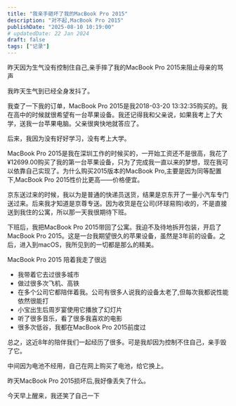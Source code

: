 ```yaml
---
title: "我亲手砸坏了我的MacBook Pro 2015"
description: "对不起,MacBook Pro 2015"
publishDate: "2025-08-10 10:19:00"
# updatedDate: 22 Jan 2024
draft: false
tags: ["记录"]
---
```


昨天因为生气没有控制住自己,亲手摔了我的MacBook Pro 2015来阻止母亲的骂声

我昨天生气到已经全身发抖了。

我查了一下我的订单，MacBook Pro 2015是我2018-03-20 13:32:35购买的。我在高中的时候就很希望有一台苹果设备。我还记得我和父亲说，如果我考上了大学，送我一台苹果电脑。父亲很爽快地就答应了。

后来，我因为没有好好学习，没有考上大学。

MacBook Pro 2015是我在深圳工作的时候买的，一开始工资还不是很高，我花了¥12699.00购买了我的第一台苹果设备，只为了完成我一直以来的梦想，现在我可以依靠自己实现了。为什么购买2015版本的MacBook Pro,主要是因为同等配置下,MacBook Pro 2015性价比更高——价格便宜。

京东送过来的时候，我以为是普通的快递员送货，结果是京东开了一量小汽车专门送过来。后来我才知道是京尊专送。因为收货是在公司(环球易购)收的，不是直接送到我住的公寓，所以那一天我很期待下班。

下班后，我把MacBook Pro 2015带回了公寓。我迫不及待地拆开包装，开启了MacBook Pro 2015。这是一台我期望很久的苹果设备，虽然是3年前的设备。之后，进入到macOS，我所见到的一切都是那么的精美。

MacBook Pro 2015 陪着我走了很远
- 我带着它去过很多城市
- 做过很多次飞机、高铁
- 在多个公司它都陪伴着我。公司有很多人说我的设备太老了,但每次我都说性能依然很能打
- 小宝出生后周岁宴使用它播放了幻灯片
- 听了很多音乐，看了很多我喜欢的电影
- 很多次低谷，我都在MacBook Pro 2015前度过

总之，这近8年的陪伴我们一起经历了很多。可是我却因为控制不住自己，亲手毁了它。

中间因为电池不经用，自己在网上购买了电池，给它换上。

昨天MacBook Pro 2015损坏后,我好像丢失了什么。

今天早上醒来，我还笑了自己一下
